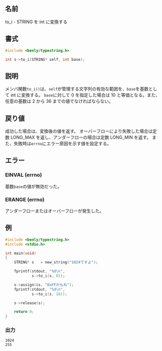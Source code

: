 ## 名前

to_i - STRING を int に変換する

## 書式

```c
#include <benly/typestring.h>

int s->to_i(STRING* self, int base);
```

## 説明

メンバ関数`to_i()`は、`self`が管理する文字列の有効な範囲を、`base`を基数として int に変換する。
`base`に対して 0 を指定した場合は 10 と等価となる。また、任意の基数は 2 から 36 までの値でなければならない。

## 戻り値

成功した場合は、変換後の値を返す。
オーバーフローにより失敗した場合は定数 LONG_MAX を返し、アンダーフローの場合は定数 LONG_MIN を返す。
また、失敗時は`errno`にエラー原因を示す値を設定する。

## エラー

### EINVAL (errno)

基数`base`の値が無効だった。

### ERANGE (errno)

アンダーフローまたはオーバーフローが発生した。

## 例

```c
#include <benly/typestring.h>
#include <stdio.h>

int main(void)
{
    STRING* s   = new_string("1024ですよ");

    fprintf(stdout, "%d\n",
            s->to_i(s, 0));

    s->assign(&s, "0xFFかもね");
    fprintf(stdout, "%d\n",
            s->to_i(s, 16));

    s->release(s);

    return 0;
}
```

### 出力

```
1024
255
```
